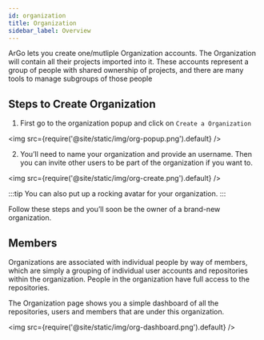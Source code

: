 ```yaml
---
id: organization
title: Organization
sidebar_label: Overview
---
```


ArGo lets you create one/mutliple Organization accounts. The Organization will contain all their projects imported into it.
These accounts represent a group of people with shared ownership of projects, and there are many tools to manage subgroups of those people

## Steps to Create Organization

1. First go to the organization popup and click on `Create a Organization`

<img src={require('@site/static/img/org-popup.png').default} />

2. You’ll need to name your organization and provide an username. Then you can invite other users to be part of the organization if you want to.

<img src={require('@site/static/img/org-create.png').default} />

:::tip
You can also put up a rocking avatar for your organization.
:::

Follow these steps and you’ll soon be the owner of a brand-new organization.

## Members

Organizations are associated with individual people by way of members, which are simply a grouping of individual user accounts and repositories within the organization. People in the organization have full access to the repositories.

The Organization page shows you a simple dashboard of all the repositories, users and members that are under this organization.

<img src={require('@site/static/img/org-dashboard.png').default} />
